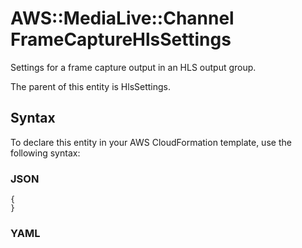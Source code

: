 # AWS::MediaLive::Channel FrameCaptureHlsSettings<a name="aws-properties-medialive-channel-framecapturehlssettings"></a>

Settings for a frame capture output in an HLS output group\. 

The parent of this entity is HlsSettings\.

## Syntax<a name="aws-properties-medialive-channel-framecapturehlssettings-syntax"></a>

To declare this entity in your AWS CloudFormation template, use the following syntax:

### JSON<a name="aws-properties-medialive-channel-framecapturehlssettings-syntax.json"></a>

```
{
}
```

### YAML<a name="aws-properties-medialive-channel-framecapturehlssettings-syntax.yaml"></a>

```
```